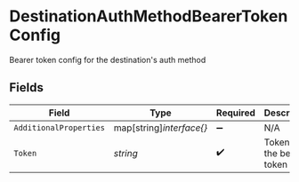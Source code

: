 # DestinationAuthMethodBearerTokenConfig

Bearer token config for the destination's auth method


## Fields

| Field                           | Type                            | Required                        | Description                     |
| ------------------------------- | ------------------------------- | ------------------------------- | ------------------------------- |
| `AdditionalProperties`          | map[string]*interface{}*        | :heavy_minus_sign:              | N/A                             |
| `Token`                         | *string*                        | :heavy_check_mark:              | Token for the bearer token auth |